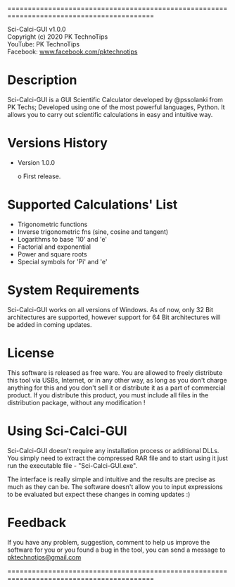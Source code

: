 ==========================================================================================
																												 
Sci-Calci-GUI v1.0.0																							 
Copyright (c) 2020 PK TechnoTips 																				 
YouTube: PK TechnoTips 																							 
Facebook: www.facebook.com/pktechnotips


Description
===========
Sci-Calci-GUI is a GUI Scientific Calculator developed by @pssolanki from PK Techs;
Developed using one of the most powerful languages, Python.
It allows you to carry out scientific calculations in easy and intuitive way.


Versions History
================


* Version 1.0.0
	
	 o  First release.


Supported Calculations' List
============================

* Trigonometric functions
* Inverse trigonometric fns (sine, cosine and tangent)
* Logarithms to base '10' and 'e'
* Factorial and exponential
* Power and square roots
* Special symbols for 'Pi' and 'e'


System Requirements
===================

Sci-Calci-GUI works on all versions of Windows. As of now, only 32 Bit architectures are supported, however support for 64 Bit architectures will be added in coming updates.


License
=======

This software is released as free ware. You are allowed to freely
distribute this tool via USBs, Internet, or in any
other way, as long as you don't charge anything for this and you don't
sell it or distribute it as a part of commercial product. If you
distribute this product, you must include all files in the distribution
package, without any modification !


Using Sci-Calci-GUI
===================

Sci-Calci-GUI doesn't require any installation process or additional DLLs.
You simply need to extract the compressed RAR file and to start using it just run the executable file - "Sci-Calci-GUI.exe".

The interface is really simple and intuitive and the results are precise as much as they can be.
The software doesn't allow you to input expressions to be evaluated but expect these changes in coming updates :)


Feedback
========

If you have any problem, suggestion, comment to help us improve the software for you or you found a bug in the
tool, you can send a message to pktechnotips@gmail.com

==========================================================================================
